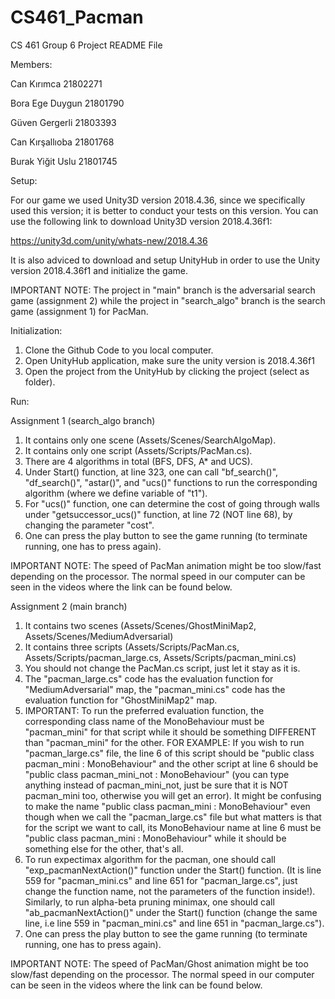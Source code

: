 # CS461_Pacman
CS 461 Group 6 Project README File

Members:

Can Kırımca 21802271

Bora Ege Duygun 21801790

Güven Gergerli 21803393

Can Kırşallıoba 21801768

Burak Yiğit Uslu 21801745


Setup:

For our game we used Unity3D version 2018.4.36, since we specifically used this version; it is better to conduct your tests on this version.
You can use the following link to download Unity3D version 2018.4.36f1:

https://unity3d.com/unity/whats-new/2018.4.36

It is also adviced to download and setup UnityHub in order to use the Unity version 2018.4.36f1 and initialize the game.


IMPORTANT NOTE: The project in "main" branch is the adversarial search game (assignment 2) while the project in "search_algo" branch is the search game (assignment 1) for PacMan.

Initialization:

1. Clone the Github Code to you local computer.
2. Open UnityHub application, make sure the unity version is 2018.4.36f1
3. Open the project from the UnityHub by clicking the project (select as folder).

Run:

Assignment 1 (search_algo branch)

1. It contains only one scene (Assets/Scenes/SearchAlgoMap).
2. It contains only one script (Assets/Scripts/PacMan.cs).
3. There are 4 algorithms in total (BFS, DFS, A* and UCS).
4. Under Start() function, at line 323, one can call "bf_search()", "df_search()", "astar()", and "ucs()" functions to run the corresponding algorithm (where we define variable of "t1").
5. For "ucs()" function, one can determine the cost of going through walls under "getsuccessor_ucs()" function, at line 72 (NOT line 68), by changing the parameter "cost".
6. One can press the play button to see the game running (to terminate running, one has to press again).

IMPORTANT NOTE: The speed of PacMan animation might be too slow/fast depending on the processor. The normal speed in our computer can be seen in the videos where the link can be found below.

Assignment 2 (main branch)

1. It contains two scenes (Assets/Scenes/GhostMiniMap2, Assets/Scenes/MediumAdversarial)
2. It contains three scripts (Assets/Scripts/PacMan.cs, Assets/Scripts/pacman_large.cs, Assets/Scripts/pacman_mini.cs)
3. You should not change the PacMan.cs script, just let it stay as it is.
4. The "pacman_large.cs" code has the evaluation function for "MediumAdversarial" map, the "pacman_mini.cs" code has the evaluation function for "GhostMiniMap2" map.
5. IMPORTANT: To run the preferred evaluation function, the corresponding class name of the MonoBehaviour must be "pacman_mini" for that script while it should be something DIFFERENT than "pacman_mini" for the other. FOR EXAMPLE: If you wish to run "pacman_large.cs" file, the line 6 of this script should be "public class pacman_mini : MonoBehaviour" and the other script at line 6 should be "public class pacman_mini_not : MonoBehaviour" (you can type anything instead of pacman_mini_not, just be sure that it is NOT pacman_mini too, otherwise you will get an error). It might be confusing to make the name "public class pacman_mini : MonoBehaviour" even though when we call the "pacman_large.cs" file but what matters is that for the script we want to call, its MonoBehaviour name at line 6 must be "public class pacman_mini : MonoBehaviour" while it should be something else for the other, that's all.
7. To run expectimax algorithm for the pacman, one should call "exp_pacmanNextAction()" function under the Start() function. (It is line 559 for "pacman_mini.cs" and line 651 for "pacman_large.cs", just change the function name, not the parameters of the function inside!). Similarly, to run alpha-beta pruning minimax, one should call "ab_pacmanNextAction()" under the Start() function (change the same line, i.e line 559 in "pacman_mini.cs" and line 651 in "pacman_large.cs").
8. One can press the play button to see the game running (to terminate running, one has to press again).

IMPORTANT NOTE: The speed of PacMan/Ghost animation might be too slow/fast depending on the processor. The normal speed in our computer can be seen in the videos where the link can be found below.
